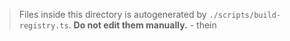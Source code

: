 > Files inside this directory is autogenerated by `./scripts/build-registry.ts`. **Do not edit them manually.** - thein
